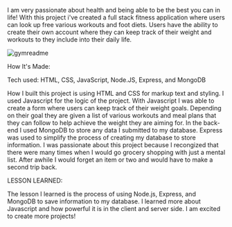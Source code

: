 
I am very passionate about health and being able to be the best you can in life! With this project i've created a full stack fitness application where users can look up free various workouts and foot diets. Users have the ability to create their own account where they can keep track of their weight and workouts to they include into their daily life.

![gymreadme](https://user-images.githubusercontent.com/107250690/201419244-70b6b64f-ea41-4097-8fed-1e727b6f783d.jpeg)



How It's Made:

Tech used: HTML, CSS, JavaScript, Node.JS, Express, and MongoDB

How I built this project is using HTML and CSS for markup text and styling. I used Javascript for the logic of the project. With Javascript I was able to create a form where users can keep track of their weight goals. Depending on their goal they are given a list of various workouts and meal plans that they can follow to help achieve the weight they are aiming for. In the back-end I used MongoDB to store any data I submitted to my database. Express was used to simplify the process of creating my database to store information. I was passionate about this project because I recongized that there were many times when I would go grocery shopping with just a mental list. After awhile I would forget an item or two and would have to make a second trip back.

LESSON LEARNED:

The lesson I learned is the process of using Node.js, Express, and MongoDB to save information to my database. I learned more about Javascript and how powerful it is in the client and server side. I am excited to create more projects!



